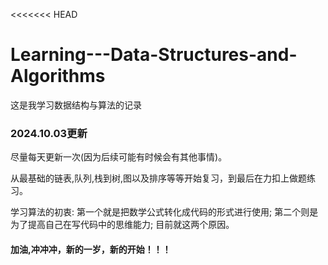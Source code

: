 <<<<<<< HEAD
# Learning---Data-Structures-and-Algorithms
这是我学习数据结构与算法的记录

### 2024.10.03更新
尽量每天更新一次(因为后续可能有时候会有其他事情)。

从最基础的链表,队列,栈到树,图以及排序等等开始复习，到最后在力扣上做题练习。

学习算法的初衷:
第一个就是把数学公式转化成代码的形式进行使用;
第二个则是为了提高自己在写代码中的思维能力;
目前就这两个原因。

#### 加油,冲冲冲，新的一岁，新的开始！！！
